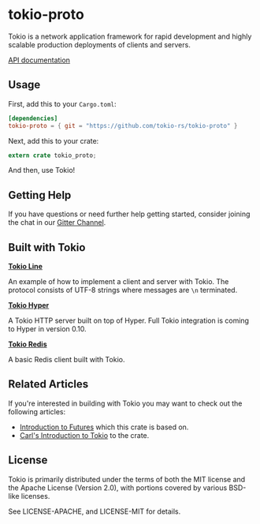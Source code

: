 # tokio-proto

Tokio is a network application framework for rapid development and
highly scalable production deployments of clients and servers.

[API documentation](http://rust-doc.s3-website-us-east-1.amazonaws.com/tokio-proto/master/tokio_proto/)

## Usage

First, add this to your `Cargo.toml`:

```toml
[dependencies]
tokio-proto = { git = "https://github.com/tokio-rs/tokio-proto" }
```

Next, add this to your crate:

```rust
extern crate tokio_proto;
```

And then, use Tokio!

## Getting Help
If you have questions or need further help getting started, consider joining
the chat in our [Gitter Channel](http://gitter.im/tokio-rs/tokio).

## Built with Tokio

**[Tokio Line](https://github.com/tokio-rs/tokio-line)**

An example of how to implement a client and server with Tokio. The
protocol consists of UTF-8 strings where messages are `\n` terminated.

**[Tokio Hyper](https://github.com/tokio-rs/tokio-hyper)**

A Tokio HTTP server built on top of Hyper. Full Tokio integration is
coming to Hyper in version 0.10.

**[Tokio Redis](https://github.com/tokio-rs/tokio-redis)**

A basic Redis client built with Tokio.

## Related Articles

If you're interested in building with Tokio you may want to check out the following articles:

* [Introduction to Futures](http://aturon.github.io/blog/2016/08/11/futures/) which this crate is based on.
* [Carl's Introduction to Tokio](https://medium.com/@carllerche/announcing-tokio-df6bb4ddb34#.s2jti29o3) to the crate.

## License

Tokio is primarily distributed under the terms of both the MIT license
and the Apache License (Version 2.0), with portions covered by various
BSD-like licenses.

See LICENSE-APACHE, and LICENSE-MIT for details.
